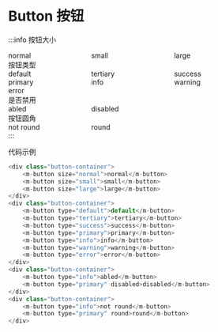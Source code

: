 # Button 按钮
:::info
按钮大小
<div class="button-container">
    <m-button size="normal">normal</m-button>
    <m-button size="small">small</m-button>
    <m-button size="large">large</m-button>
</div>
按钮类型
<div class="button-container">
    <m-button type="default">default</m-button>
    <m-button type="tertiary">tertiary</m-button>
    <m-button type="success">success</m-button>
    <m-button type="primary">primary</m-button>
    <m-button type="info">info</m-button>
    <m-button type="warning">warning</m-button>
    <m-button type="error">error</m-button>
</div>
是否禁用
<div class="button-container">
    <m-button type="info">abled</m-button>
    <m-button type="primary" disabled>disabled</m-button>
</div>
按钮圆角
<div class="button-container">
    <m-button type="info">not round</m-button>
    <m-button type="primary" round>round</m-button>
</div>
:::

代码示例
```js
<div class="button-container">
    <m-button size="normal">normal</m-button>
    <m-button size="small">small</m-button>
    <m-button size="large">large</m-button>
</div>
<div class="button-container">
    <m-button type="default">default</m-button>
    <m-button type="tertiary">tertiary</m-button>
    <m-button type="success">success</m-button>
    <m-button type="primary">primary</m-button>
    <m-button type="info">info</m-button>
    <m-button type="warning">warning</m-button>
    <m-button type="error">error</m-button>
</div>
<div class="button-container">
    <m-button type="info">abled</m-button>
    <m-button type="primary" disabled>disabled</m-button>
</div>
<div class="button-container">
    <m-button type="info">not round</m-button>
    <m-button type="primary" round>round</m-button>
</div>
```

<style> 
    .button-container {
        display: grid;
        grid-template-columns: repeat(3, 33.33%);
    }
</style>